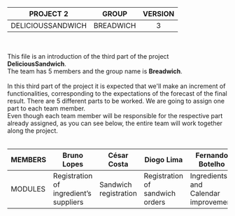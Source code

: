 | PROJECT 2 | GROUP | VERSION |
| ------- | ------|:----:|
| DELICIOUSSANDWICH | BREADWICH | 3 |
</br>

This file is an introduction of the third part of the project **DeliciousSandwich**.
</br>
The team has 5 members and the group name is **Breadwich**.
</br>
</br>
In this third part of the project it is expected that we'll make an increment of functionalities, corresponding to the expectations of the forecast of the final result.
There are 5 different parts to be worked. We are going to assign one part to each team member.
</br>
Even though each team member will be responsible for the respective part already assigned, as you can see below, the entire team will work together along the project.
</br>
</br>

| MEMBERS | Bruno Lopes | César Costa | Diogo Lima | Fernando Botelho | João Fernandes |
| ------ | ------ | ------ | ------ | ------ | ------ |
| MODULES |	Registration of ingredient’s suppliers | Sandwich registration | Registration of sandwich orders | Ingredients and Calendar improvement | Inventory management |
